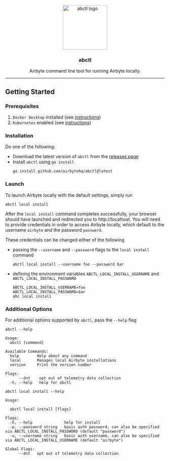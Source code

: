 <p align="center">
    <img alt="abctl logo" src="https://avatars.githubusercontent.com/u/59758427?size=200" height="140" />
    <h3 align="center">abctl</h3>
    <p align="center">Airbyte command line tool for running Airbyte locally.</p>
</p>

---

## Getting Started

### Prerequisites
1. `Docker Desktop` installed (see [instructions](https://docs.docker.com/desktop/install/mac-install/))
2. `Kubernetes` enabled (see [instructions](https://docs.docker.com/desktop/kubernetes/))

### Installation
Do one of the following:
- Download the latest version of `abctl` from the [releases page](https://github.com/airbytehq/abctl/releases)
- Install `abctl` using `go install`
   ```shell
   go install github.com/airbytehq/abctl@latest
   ```

### Launch
To launch Airbyte locally with the default settings, simply run
```shell
abctl local install 
```

After the `local install` command completes successfully, your browser should have launched and 
redirected you to http://localhost.  You will need to provide credentials in order to access 
Airbyte locally, which default to the username `airbyte` and the password `password`.

These credentials can be changed either of the following 
- passing the `--username` and `--password` flags to the `local install` command
   ```shell
   abctl local install --username foo --password bar
   ```
- defining the environment variables `ABCTL_LOCAL_INSTALL_USERNAME` and `ABCTL_LOCAL_INSTALL_PASSWORD`
   ```shell
   ABCTL_LOCAL_INSTALL_USERNAME=foo
   ABCTL_LOCAL_INSTALL_PASSWORD=bar
   abc local install
   ```
  
### Additional Options
For additional options supported by `abctl`, pass the `--help` flag
```shell
abctl --help

Usage:
  abctl [command]

Available Commands:
  help        Help about any command
  local       Manages local Airbyte installations
  version     Print the version number

Flags:
      --dnt    opt out of telemetry data collection
  -h, --help   help for abctl
```
```shell
abctl local install --help

Usage:

  abctl local install [flags]

Flags:
  -h, --help              help for install
  -p, --password string   basic auth password, can also be specified via ABCTL_LOCAL_INSTALL_PASSWORD (default "password")
  -u, --username string   basic auth username, can also be specified via ABCTL_LOCAL_INSTALL_USERNAME (default "airbyte")

Global Flags:
      --dnt   opt out of telemetry data collection

```